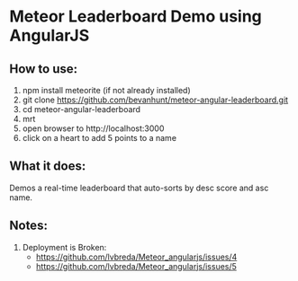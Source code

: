 # Meteor Leaderboard Demo using AngularJS
## How to use:
  1. npm install meteorite (if not already installed)
  2. git clone https://github.com/bevanhunt/meteor-angular-leaderboard.git
  3. cd meteor-angular-leaderboard
  4. mrt
  5. open browser to http://localhost:3000
  6. click on a heart to add 5 points to a name

## What it does:
  Demos a real-time leaderboard that auto-sorts by desc score and asc name.

## Notes:
  1. Deployment is Broken: 
     * https://github.com/lvbreda/Meteor_angularjs/issues/4
     * https://github.com/lvbreda/Meteor_angularjs/issues/5